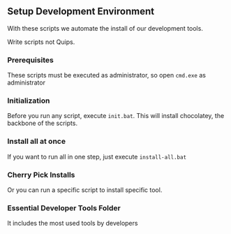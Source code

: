 ## Setup Development Environment

With these scripts we automate the install of our development tools.

Write scripts not Quips.

### Prerequisites

These scripts must be executed as administrator, so open `cmd.exe` as administrator

### Initialization

Before you run any script, execute `init.bat`. This will install chocolatey, the backbone of the scripts.

### Install all at once

If you want to run all in one step, just execute `install-all.bat`

### Cherry Pick Installs

Or you can run a specific script to install specific tool.

### Essential Developer Tools Folder

It includes the most used tools by developers
